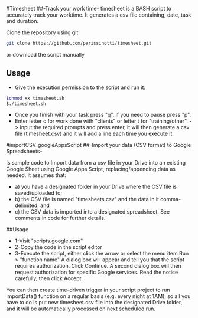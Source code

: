 #Timesheet 
##-Track your work time- 
timesheet is a BASH script to accurately track your worktime. It generates a csv file containing, date, task and duration. 

Clone the repository using git

```bash
git clone https://github.com/perissinotti/timesheet.git
```

or download the script manually

## Usage

* Give the execution permission to the script and run it:

```bash
$chmod +x timesheet.sh
$./timesheet.sh
```
* Once you finish with your task press "q", if you need to pause press "p".  
* Enter letter c for work done with "clients" or letter t for "training/other". -> input the required prompts and press enter, it will then generate a csv file (timesheet.csv) and it will add a line each time you execute it.
 
#importCSV_googleAppsScript 
##-Import your data (CSV format) to Google Spreadsheets-

Is sample code to Import data from a csv file in your Drive into an existing Google Sheet using Google Apps Script, replacing/appending data as needed.
It assumes that: 
* a) you have a designated folder in your Drive where the CSV file is saved/uploaded to; 
* b) the CSV file is named "timesheets.csv" and the data in it comma-delimited; and 
* c) the CSV data is imported into a designated spreadsheet. See comments in code for further details.

##Usage
* 1-Visit "scripts.google.com"
* 2-Copy the code in the script editor
* 3-Execute the script, either click the arrow or select the menu item Run > "function name"
A dialog box will appear and tell you that the script requires authorization. Click Continue. A second dialog box will then request authorization for specific Google services. Read the notice carefully, then click Accept.
 
You can then create time-driven trigger in your script project to run importData() function on a regular basis (e.g. every night at 1AM), so all you have to do is put new timesheet.csv file into the designated Drive folder, and it will be automatically processed on next scheduled run.                                    
